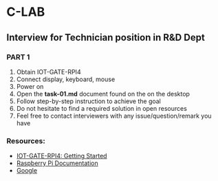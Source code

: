 # C-LAB
## Interview for Technician position in R&D Dept
### PART 1

1. Obtain IOT-GATE-RPI4
2. Connect display, keyboard, mouse
3. Power on
4. Open the **task-01.md** document found on the on the desktop
5. Follow step-by-step instruction to achieve the goal
6. Do not hesitate to find a required solution in open resources
7. Feel free to contact interviewers with any issue/question/remark you have

### Resources:
* [IOT-GATE-RPI4: Getting Started](http://192.168.10.106/mediawiki/index.php/IOT-GATE-RPI4:_Getting_Started)
* [Raspberry Pi Documentation](https://www.raspberrypi.com/documentation/computers/raspberry-pi.html)
* [Google](https://www.google.com/)
